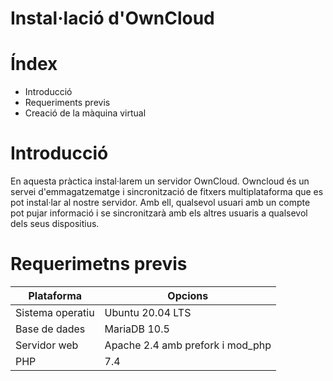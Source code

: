 # Instal·lació d'OwnCloud








# Índex
* Introducció
* Requeriments previs
* Creació de la màquina virtual




# Introducció

En aquesta pràctica instal·larem un servidor OwnCloud.
Owncloud és un servei d'emmagatzematge i sincronització de fitxers multiplataforma que es pot instal·lar al nostre servidor.
Amb ell, qualsevol usuari amb un compte pot pujar informació i se sincronitzarà amb els altres usuaris a qualsevol dels seus dispositius.



# Requerimetns previs

| Plataforma | Opcions |
| ----------- | ----------- |
| Sistema operatiu | Ubuntu 20.04 LTS |
| Base de dades | MariaDB 10.5 |
| Servidor web | Apache 2.4 amb prefork i mod_php |
| PHP | 7.4 |
